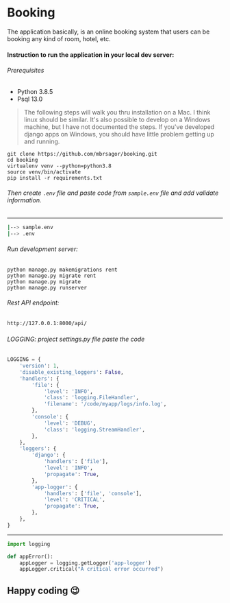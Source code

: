 # Booking
The application basically, is an online booking system that users can be booking any kind of room, hotel, etc.

#### Instruction to run the application in your local dev server:

###### Prerequisites
- Python 3.8.5
- Psql 13.0

> The following steps will walk you thru installation on a Mac. I think linux should be similar. It's also possible to develop on a Windows machine, but I have not documented the steps. If you've developed django apps on Windows, you should have little problem getting up and running.

```
git clone https://github.com/mbrsagor/booking.git
cd booking
virtualenv venv --python=python3.8
source venv/bin/activate
pip install -r requirements.txt
```

###### Then create ``.env`` file and paste code from `sample.env` file and add validate information.

-------------------------------------------
```bash
|--> sample.env
|--> .env
```

###### Run development server:

```
python manage.py makemigrations rent
python manage.py migrate rent
python manage.py migrate
python manage.py runserver
```


###### Rest API endpoint:
```bash
http://127.0.0.1:8000/api/
```


###### LOGGING: project settings.py file paste the code
```python
LOGGING = {
    'version': 1,
    'disable_existing_loggers': False,                                                                    
    'handlers': {                                                                                         
        'file': {
            'level': 'INFO',
            'class': 'logging.FileHandler',
            'filename': '/code/myapp/logs/info.log',             
        },
        'console': { 
            'level': 'DEBUG',
            'class': 'logging.StreamHandler',                                                             
        },                                                                                                
    },
    'loggers': {
        'django': {
            'handlers': ['file'],                                                                         
            'level': 'INFO',
            'propagate': True,                                                                            
        },
        'app-logger': { 
            'handlers': ['file', 'console'],                                                              
            'level': 'CRITICAL',                                                                          
            'propagate': True,                                                                            
        },                                                               
    }, 
}
```
------------------

```python
import logging

def appError():
    appLogger = logging.getLogger('app-logger')                                                           
    appLogger.critical("A critical error occurred")
```

## Happy coding :wink:
